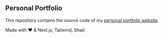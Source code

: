 ## Personal Portfolio

This repository contains the source code of my [personal portfolio website](https://benpetrillo.dev).

Made with ❤ & Next.js, Tailwind, Shad